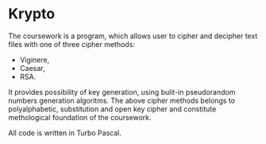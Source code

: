 # Krypto

The coursework is a program, which allows user to cipher and decipher text files with one of three cipher methods:
* Viginere,
* Caesar,
* RSA.   

It provides possibility of key generation, using bulit-in pseudorandom numbers generation algoritms. The above cipher methods belongs to polyalphabetic, substitution and open key cipher and constitute methological foundation of the coursework.

All code is written in Turbo Pascal.
